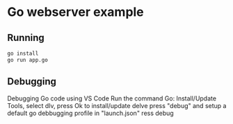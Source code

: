 # Go webserver example

## Running

```bash
go install
go run app.go
```

## Debugging

Debugging Go code using VS Code
Run the command Go: Install/Update Tools, select dlv, press Ok to install/update delve
press "debug" and setup a default go debbugging profile in "launch.json"
ress debug
